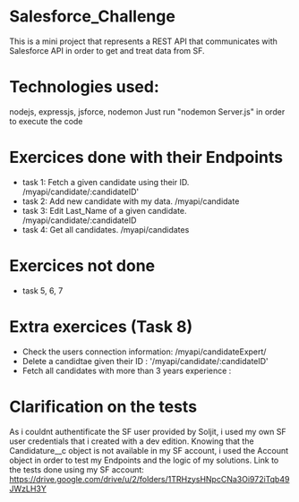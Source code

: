 # Salesforce_Challenge
This is a mini project that represents a REST API that communicates with Salesforce API in order to get and treat data from SF.

# Technologies used:
nodejs, expressjs, jsforce, nodemon
Just run "nodemon Server.js" in order to execute the code

# Exercices done with their Endpoints
* task 1:  Fetch a given candidate using their ID. /myapi/candidate/:candidateID'
* task 2:  Add new candidate with my data. /myapi/candidate
* task 3:  Edit Last_Name of a given candidate. /myapi/candidate/:candidateID
* task 4:  Get all candidates. /myapi/candidates

# Exercices not done
* task 5, 6, 7

# Extra exercices (Task 8)
* Check the users connection information: /myapi/candidateExpert/
* Delete a candidtae given their ID : '/myapi/candidate/:candidateID'
* Fetch all candidates with more than 3 years experience : 

# Clarification on the tests
As i couldnt authentificate the SF user provided by Soljit, i used my own SF user credentials that i created with a dev edition.
Knowing that the Candidature__c object is not available in my SF account, i used the Account object in order to test my Endpoints and the logic of my solutions.
Link to the tests done using my SF account: https://drive.google.com/drive/u/2/folders/1TRHzysHNpcCNa3Oi972iTqb49JWzLH3Y 
